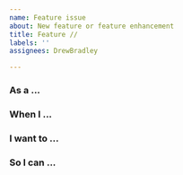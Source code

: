 ```yaml
---
name: Feature issue
about: New feature or feature enhancement
title: Feature //
labels: ''
assignees: DrewBradley

---
```


### As a ...

### When I ...

### I want to ...

### So I can ...
